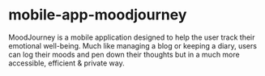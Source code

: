 # mobile-app-moodjourney
MoodJourney is a mobile application designed to help the user track their emotional  well-being. Much like managing a blog or keeping a diary, users can log their moods  and pen down their thoughts but in a much more accessible, efficient &amp; private way.
